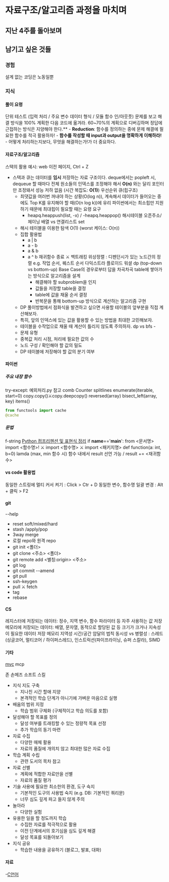 # 자료구조/알고리즘 과정을 마치며

## 지난 4주를 돌아보며



## 남기고 싶은 것들


### 경험
설계 없는 코딩은 노동일뿐


### 지식

#### 풀이 요령
단위 테스트 (입력 처리 / 주요 변수 데이터 형식 / 모듈 함수 인/아웃풋)
문제를 보고 해결 방식을 100% 계획한 다음 코드에 옮겨라. 60~70%의 계획으로 디버깅하며 정답에 근접하는 방식은 지양해야 한다.**
    - **Reduction**: 함수를 정의하는 중에 문제 해결에 필요한 함수를 적극 활용하자! 
    - **함수를 작성할 때 input과 output을 명확하게 이해하라!**
        - 어떻게 처리하는지보다, 무엇을 해결하는가!가 더 중요하다.


#### 자료구조/알고리즘
스택의 활용 예시: web 이전 페이지, Ctrl + Z
- 스택과 큐는 데이터를 **임시** 저장하는 자료 구조이다.
deque에서는 popleft 시, dequeue 할 때마다 전체 원소들의 인덱스를 조정해야 해서 **O(n)** 와는 달리 포인터만 조정돼서 성능 저하 없음 (시간 복잡도: **O(1)**)
우선순위 큐(힙구조)
    - 최댓값을 여러번 꺼내야 하는 상황(O(log n)), 계속해서 데이터가 들어오는 중에도 Top K를 유지해야 할 때(O(n log k))에 유리
파이썬에서는 최소힙만 지원하기 때문에 최대힙이 필요할 때는 요령 요구
        - heapq.heappush(list, -x) / -heapq.heappop()
해시테이블 오픈주소/체이닝
배열 vs 연결리스트
set
    - 해시 테이블을 이용한 탐색 O(1) (worst 케이스: O(n))
    - 집합 활용법
        - a | b
        - a - b
        - a & b
        - a ^ b
재귀함수 종료 ⚔️ 백트래킹
위상정렬 : 디펜던시가 있는 노드간의 정렬 e.g. 작업 순서, 퀘스트 순서
다익스트라
플로이드 워셜
dp (top-down vs bottom-up)
Base Case의 경우로부터 답을 차곡차곡 table에 쌓아가는 방식으로 알고리즘을 설계
            - 해결해야 할 subproblem을 인지
            - 값들을 저장할 table을 결정
            - table에 값을 채울 순서 결정
            - 반복문을 통해 bottom-up 방식으로 계산하는 알고리즘 구현
    - DP 풀이방법에서 점화식을 발견하고 싶으면 사용할 테이블의 앞부분을 직접 계산해보자.
    - 특히, 앞의 인덱스에 있는 값을 활용할 수 있는 방법을 최대한 고민해보자.
    - 테이블을 수작업으로 채울 때 계산이 틀리지 않도록 주의하자.
dp vs bfs - 
    - 문제 유형
    - 중복값 처리 시점, 처리에 필요한 값의 수
    - 노드 구성 / 확인해야 할 값의 밀도        
    - DP 테이블에 저장해야 할 값의 분기 여부



#### 파이썬 
##### 주요 내장 함수
try-except: 예외처리.py 참고
comb
Counter
splitlines
enumerate(iterable, start=0)
copy.copy()⚔️copy.deepcopy() 
reversed(array)
bisect_left(array, key)
items()
```python
from functools import cache 
@cache
```

##### 문법
f-string
[Python 컴프리헨션 및 표현식 정리](https://unused.tistory.com/207) 
if __name__=='__main__':
from <문서명> import <함수명>! ⚔️ import <함수명> ⚔️ import <패키지명>
def function(a: int, b=0)
lamda (max, min 함수 시)
함수 내에서 result 선언 가능 / result += <재귀함수>


#### vs code 활용법
동일한 스트링에 멀티 커서 켜기 : Click > Ctr + D
동일한 변수, 함수명 일괄 변경 : Alt + 클릭 > F2


#### git
--help 
- reset soft/mixed/hard
- stash  /apply/pop
- 3way merge
- 로컬 repo와 원격 repo
- git init <폴더>
- git clone <주소> <폴더>
- git remote add <별칭:origin> <주소>
- git log
- git commit --amend
- git pull
- ssh-keygen
- pull ⚔️ fetch
- tag
- rebase

#### CS
레지스터에 저장되는 데이터: 정수, 지역 변수, 함수 파라미터 등 자주 사용하는 값 저장
메모리에 저장되는 데이터: 배열, 문자열, 동적으로 할당된 값 등 크기가 크거나 지속성이 필요한 데이터 저장
메모리 지역성 시간/공간
암달의 법칙
동시성 vs 병렬성 : 스레드(싱글코어, 멀티코어 / 하이퍼스레드), 인스트럭션(파이프라이닝, 슈퍼 스칼라), SIMD 


#### 기타
[mvc](https://github.com/kftjungle-8th-307-week1-team6/jungle-for-tomorrow)
mcp

존 손메즈 소프트 스킬
- 지식 지도 구축
    - 지나친 시간 할애 지양
    - 본격적인 학습 단계가 아니기에 가벼운 마음으로 실행
- 배움의 범위 지정
    - 학습 범위 구체화 (구체적이고 학습 의도를 포함)    
- 달성해야 할 목표를 정의
    - 달성 여부를 트래킹할 수 있는 정량적 목표 선정
    - 추가 학습의 동기 마련
- 자료 수집
    - 다양한 매체 활용
    - 자료의 품질에 개의치 않고 최대한 많은 자료 수집
- 학습 계획 수립
    - 관련 도서의 목차 참고
- 자료 선별
    - 계획에 적합한 자료만을 선별
    - 자료의 품질 평가
- 기술 사용에 필요한 최소한의 환경, 도구 숙지
    - 기본적인 도구의 사용법 숙지 (e.g. DB: 기본적인 쿼리문)
    - 너무 심도 깊게 파고 들지 않게 주의
- 놀아라
    - 다양한 실험
- 유용한 일을 할 정도까지 학습
    - 수집한 자료를 적극적으로 활용
    - 이전 단계에서의 호기심을 심도 깊게 해결
    - 달성 목표를 되돌아보기
- 지식 공유
    - 학습한 내용을 공유하기 (블로그, 발표, 대화)

#### 자료
-[C언어](https://www.tcpschool.com/c/intro)
